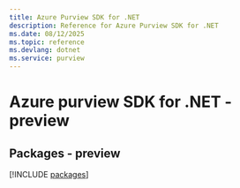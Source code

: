 ```yaml
---
title: Azure Purview SDK for .NET
description: Reference for Azure Purview SDK for .NET
ms.date: 08/12/2025
ms.topic: reference
ms.devlang: dotnet
ms.service: purview
---
```

# Azure purview SDK for .NET - preview
## Packages - preview
[!INCLUDE [packages](purview-index.md)]